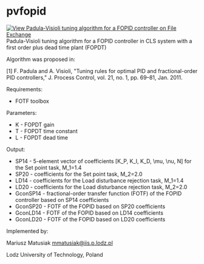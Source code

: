 # pvfopid
[![View Padula-Visioli tuning algorithm for a FOPID controller on File Exchange](https://www.mathworks.com/matlabcentral/images/matlab-file-exchange.svg)](https://www.mathworks.com/matlabcentral/fileexchange/73396-padula-visioli-tuning-algorithm-for-a-fopid-controller)
Padula-Visioli tuning algorithm for a FOPID controller in CLS system with a first order plus dead time plant (FOPDT)

Algorithm was proposed in:

[1] F. Padula and A. Visioli, "Tuning rules for optimal PID and fractional-order PID controllers,"
    J. Process Control, vol. 21, no. 1, pp. 69–81, Jan. 2011.

Requirements:
- FOTF toolbox

Parameters:
- K - FOPDT gain
- T - FOPDT time constant
- L - FOPDT dead time

Output:
- SP14 - 5-element vector of coefficients [K_P, K_I, K_D, \mu, \nu, N] for the Set point task, M_1=1.4
- SP20 - coefficients for the Set point task, M_2=2.0
- LD14 - coefficients for the Load disturbance rejection task, M_1=1.4
- LD20 - coefficients for the Load disturbance rejection task, M_2=2.0
- GconSP14 - fractional-order transfer function (FOTF) of the FOPID controller based on SP14 coefficients
- GconSP20 - FOTF of the FOPID based on SP20 coefficients
- GconLD14 - FOTF of the FOPID based on LD14 coefficients
- GconLD20 - FOTF of the FOPID based on LD20 coefficients

Implemented by: 

Mariusz Matusiak <mmatusiak@iis.p.lodz.pl>

Lodz University of Technology, Poland
